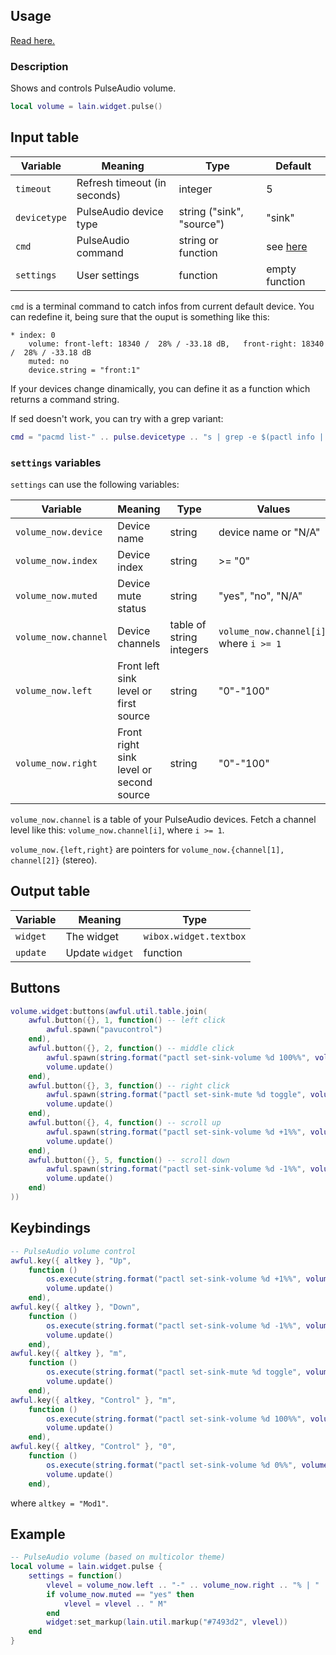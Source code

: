 ## Usage

[Read here.](https://github.com/lcpz/lain/wiki/Widgets#usage)

### Description

Shows and controls PulseAudio volume.

```lua
local volume = lain.widget.pulse()
```

## Input table

Variable | Meaning | Type | Default
--- | --- | --- | ---
`timeout` | Refresh timeout (in seconds) | integer | 5
`devicetype` | PulseAudio device type | string ("sink", "source") | "sink"
`cmd` | PulseAudio command | string or function | see [here](https://github.com/lcpz/lain/blob/master/widget/pulse.lua#L26)
`settings` | User settings | function | empty function

`cmd` is a terminal command to catch infos from current default device. You can redefine it, being sure that the ouput is something like this:

```shell
* index: 0
    volume: front-left: 18340 /  28% / -33.18 dB,   front-right: 18340 /  28% / -33.18 dB
    muted: no
    device.string = "front:1"
```

If your devices change dinamically, you can define it as a function which returns a command string.

If sed doesn't work, you can try with a grep variant:

```lua
cmd = "pacmd list-" .. pulse.devicetype .. "s | grep -e $(pactl info | grep -e 'ink' | cut -d' ' -f3) -e 'volume: front' -e 'muted'"
```

### `settings` variables

`settings` can use the following variables:

Variable | Meaning | Type | Values
--- | --- | --- | ---
`volume_now.device` | Device name | string | device name or "N/A"
`volume_now.index` | Device index | string | >= "0"
`volume_now.muted` | Device mute status | string | "yes", "no", "N/A"
`volume_now.channel` | Device channels | table of string integers | `volume_now.channel[i]`, where `i >= 1`
`volume_now.left` | Front left sink level or first source | string | "0"-"100"
`volume_now.right` | Front right sink level or second source | string | "0"-"100"

`volume_now.channel` is a table of your PulseAudio devices. Fetch a channel level like this: `volume_now.channel[i]`, where `i >= 1`.

`volume_now.{left,right}` are pointers for `volume_now.{channel[1], channel[2]}` (stereo).

## Output table

Variable | Meaning | Type
--- | --- | ---
`widget` | The widget | `wibox.widget.textbox`
`update` | Update `widget` | function

## Buttons

```lua
volume.widget:buttons(awful.util.table.join(
    awful.button({}, 1, function() -- left click
        awful.spawn("pavucontrol")
    end),
    awful.button({}, 2, function() -- middle click
        awful.spawn(string.format("pactl set-sink-volume %d 100%%", volume.device))
        volume.update()
    end),
    awful.button({}, 3, function() -- right click
        awful.spawn(string.format("pactl set-sink-mute %d toggle", volume.device))
        volume.update()
    end),
    awful.button({}, 4, function() -- scroll up
        awful.spawn(string.format("pactl set-sink-volume %d +1%%", volume.device))
        volume.update()
    end),
    awful.button({}, 5, function() -- scroll down
        awful.spawn(string.format("pactl set-sink-volume %d -1%%", volume.device))
        volume.update()
    end)
))
```

## Keybindings

```lua
-- PulseAudio volume control
awful.key({ altkey }, "Up",
    function ()
        os.execute(string.format("pactl set-sink-volume %d +1%%", volume.device))
        volume.update()
    end),
awful.key({ altkey }, "Down",
    function ()
        os.execute(string.format("pactl set-sink-volume %d -1%%", volume.device))
        volume.update()
    end),
awful.key({ altkey }, "m",
    function ()
        os.execute(string.format("pactl set-sink-mute %d toggle", volume.device))
        volume.update()
    end),
awful.key({ altkey, "Control" }, "m",
    function ()
        os.execute(string.format("pactl set-sink-volume %d 100%%", volume.device))
        volume.update()
    end),
awful.key({ altkey, "Control" }, "0",
    function ()
        os.execute(string.format("pactl set-sink-volume %d 0%%", volume.device))
        volume.update()
    end),
```

where `altkey = "Mod1"`.

## Example

```lua
-- PulseAudio volume (based on multicolor theme)
local volume = lain.widget.pulse {
    settings = function()
        vlevel = volume_now.left .. "-" .. volume_now.right .. "% | " .. volume_now.device
        if volume_now.muted == "yes" then
            vlevel = vlevel .. " M"
        end
        widget:set_markup(lain.util.markup("#7493d2", vlevel))
    end
}
```
